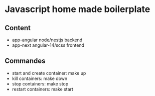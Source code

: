# Javascript home made boilerplate
## Content
- app-angular node/nestjs backend
- app-next angular-14/scss frontend
## Commandes
- start and create container: make up
- kill containers: make down
- stop containers: make stop
- restart containers: make start